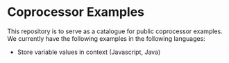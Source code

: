 # Coprocessor Examples

This repository is to serve as a catalogue for public coprocessor examples. We currently have the following examples in the following languages:

- Store variable values in context (Javascript, Java)